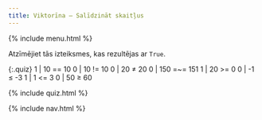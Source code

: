 ```yaml
---
title: Viktorīna — Salīdzināt skaitļus
---
```


{% include menu.html %}

Atzīmējiet tās izteiksmes, kas rezultējas ar `True`.

{:.quiz}
1 | 10 == 10
0 | 10 != 10
0 | 20 ≠ 20
0 | 150 =~= 151
1 | 20 >= 0
0 | -1 ≤ -3
1 | 1 <= 3
0 | 50 ≥ 60

{% include quiz.html %}

{% include nav.html %}